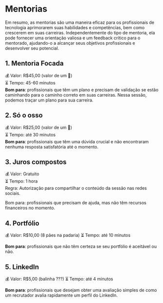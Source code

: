 # Mentorias
Em resumo, as mentorias são uma maneira eficaz para os profissionais de tecnologia aprimorarem suas habilidades e competências, bem como crescerem em suas carreiras.
Independentemente do tipo de mentoria, ela pode fornecer uma orientação valiosa e um feedback crítico para o mentorado, ajudando-o a alcançar seus objetivos profissionais e desenvolver seu potencial.

## 1. Mentoria Focada
💰 Valor: R$45,00 (valor de um 🍔)  
⏳ Tempo: 45-60 minutos  
**Bom para**: profissionais que têm um plano e precisam de validação se estão caminhando para o caminho correto em suas carreiras. Nessa sessão, podemos traçar um plano para sua carreira.

## 2. Só o osso
💰 Valor: R$25,00 (valor de um 🌭)  
⏳ Tempo: até 30 minutos  
**Bom para**: profissionais que têm uma dúvida crucial e não encontraram nenhuma resposta satisfatória até o momento.

## 3. Juros compostos
💰 Valor: Gratuito  
⏳ Tempo: 1 hora  
Regra: Autorização para compartilhar o conteúdo da sessão nas redes sociais.

Bom para: profissionais que precisam de ajuda, mas não têm recursos financeiros no momento.

## 4. Portfólio
💰 Valor: R$10,00 (8 pães na padaria) 
⏳ Tempo: até 10 minutos  

**Bom para**: profissionais que não têm certeza se seu portfólio é aceitável ou não.

## 5. LinkedIn
💰 Valor: R$5,00 (balinha ???) 
⏳ Tempo: até 4 minutos  

**Bom para**: profissionais que desejam obter uma avaliação simples de como um recrutador avalia rapidamente um perfil do LinkedIn.
